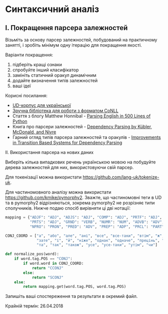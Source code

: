 # Синтаксичний аналіз

## I. Покращення парсера залежностей

Візьміть за основу парсер залежностей, побудований на практичному занятті, і зробіть мінімум одну ітерацію для покращення якості.

Варіанти покращення:
1. підберіть кращі ознаки
2. спробуйте інший класифікатор
3. замініть статичний оракул динамічним
4. додайте визначення типів залежностей
5. ваші ідеї

Корисні посилання:
* [UD-корпус для української](https://github.com/UniversalDependencies/UD_Ukrainian-IU/)
* [Зручна бібліотека для роботи з форматом CoNLL](https://github.com/EmilStenstrom/conllu)
* Стаття з блогу Matthew Honnibal - [Parsing English in 500 Lines of Python](https://explosion.ai/blog/parsing-english-in-python)
* Книга про парсери залежностей - [Dependency Parsing by Kübler, McDonald, and Nivre](https://books.google.com.ua/books?id=k3iiup7HB9UC&pg=PA21&hl=uk&source=gbs_toc_r&cad=4#v=onepage&q&f=false)
* Гарний огляд типів парсера залежностей та оракулів - [Improvements in Transition Based Systems for Dependency Parsing](http://paduaresearch.cab.unipd.it/8004/1/Tesi.pdf)

II. Використання парсера на нових даних

Виберіть кілька випадкових речень українською мовою на побудуйте дерева залежностей для них, використовуючи свій парсер.

Для токенізації можна використати https://github.com/lang-uk/tokenize-uk.

Для частиномовного аналізу можна використати https://github.com/kmike/pymorphy2. Зважте, що частиномовні теги в UD та в pymorphy2 відрізняються, зокрема pymorphy2 не розрізняє типи сполучників. Нижче подаю спосіб вирівняти ці дві нотації:

```python
mapping = {"ADJF": "ADJ", "ADJS": "ADJ", "COMP": "ADJ", "PRTF": "ADJ",
           "PRTS": "ADJ", "GRND": "VERB", "NUMR": "NUM", "ADVB": "ADV",
           "NPRO": "PRON", "PRED": "ADV", "PREP": "ADP", "PRCL": "PART"}

CONJ_COORD = ["а", "або", "але", "ані", "все", "все-таки", "втім", "ж", "же",
              "зате", "і", "й", "ніже", "однак", "одначе", "прецінь", "проте",
              "та", "так", "також", "усе", "усе-таки", "утім", "чи"]

def normalize_pos(word):
    if word.tag.POS == "CONJ":
        if word.word in CONJ_COORD:
            return "CCONJ"
        else:
            return "SCONJ"
    else:
        return mapping.get(word.tag.POS, word.tag.POS)
```

Запишіть ваші спостереження та результати в окремий файл.

Крайній термін: 26.04.2018


